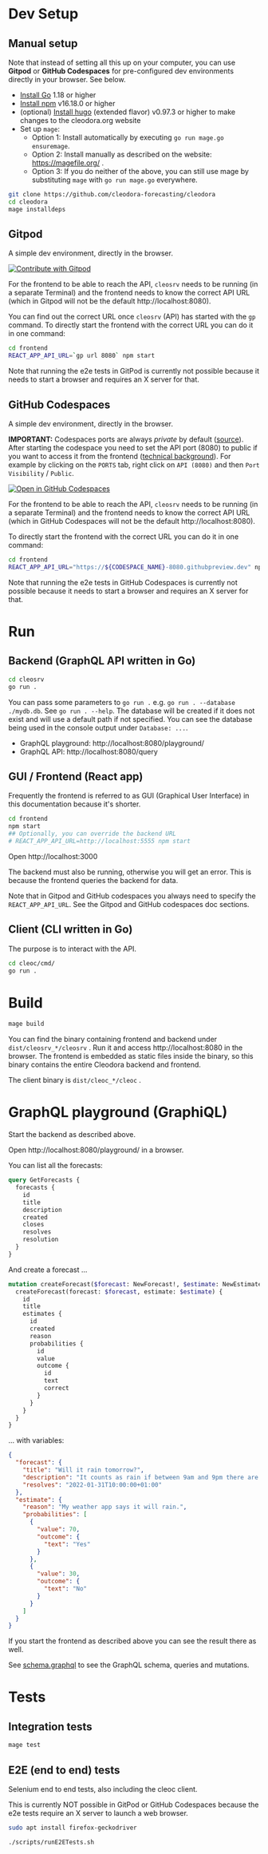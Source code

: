 # Dev Setup

## Manual setup

Note that instead of setting all this up on your computer, you can use
**Gitpod** or **GitHub Codespaces** for pre-configured dev environments
directly in your browser. See below.

* [Install Go](https://go.dev/doc/install) 1.18 or higher
* [Install npm](https://nodejs.org/en/download/) v16.18.0 or higher
* (optional) [Install hugo](https://gohugo.io/installation/) (extended flavor)
  v0.97.3 or higher to make changes to the cleodora.org website
* Set up `mage`:
    * Option 1: Install automatically by executing `go run mage.go ensuremage`.
    * Option 2: Install manually as described on the website: https://magefile.org/ .
    * Option 3: If you do neither of the above, you can still use mage by
      substituting `mage` with `go run mage.go` everywhere.

```bash
git clone https://github.com/cleodora-forecasting/cleodora
cd cleodora
mage installdeps
```

## Gitpod

A simple dev environment, directly in the browser.

<a href="https://gitpod.io/#https://github.com/cleodora-forecasting/cleodora">
  <img
    src="https://img.shields.io/badge/Contribute%20with-Gitpod-908a85?logo=gitpod"
    alt="Contribute with Gitpod"
  />
</a>

For the frontend to be able to reach the API, `cleosrv` needs to be running (in
a separate Terminal) and the frontend needs to know the correct API URL (which
in Gitpod will not be the default http://localhost:8080).

You can find out the correct URL once `cleosrv` (API) has started with the `gp`
command. To directly start the frontend with the correct URL you can do it in
one command:

```bash
cd frontend
REACT_APP_API_URL=`gp url 8080` npm start
```

Note that running the e2e tests in GitPod is currently not possible because it
needs to start a browser and requires an X server for that.


## GitHub Codespaces

A simple dev environment, directly in the browser.

**IMPORTANT:** Codespaces ports are always _private_ by default
([source](https://github.com/community/community/discussions/4068)). After
starting the codespace you need to set the API port (8080) to public if you
want to access it from the frontend
([technical background](https://github.com/community/community/discussions/4068)).
For example by clicking on the `PORTS`
tab, right click on `API (8080)` and then `Port Visibility` / `Public`.

[![Open in GitHub Codespaces](https://github.com/codespaces/badge.svg)](https://github.com/codespaces/new?hide_repo_select=true&ref=main&repo=548549126&machine=basicLinux32gb)

For the frontend to be able to reach the API, `cleosrv` needs to be running (in
a separate Terminal) and the frontend needs to know the correct API URL (which
in GitHub Codespaces will not be the default http://localhost:8080).

To directly start the frontend with the correct URL you can do it in one
command:

```bash
cd frontend
REACT_APP_API_URL="https://${CODESPACE_NAME}-8080.githubpreview.dev" npm start
```

Note that running the e2e tests in GitHub Codespaces is currently not possible
because it needs to start a browser and requires an X server for that.


# Run

## Backend (GraphQL API written in Go)

```bash
cd cleosrv
go run .
```

You can pass some parameters to `go run .` e.g. `go run . --database
./mydb.db`. See `go run . --help`. The database will be created if it does not
exist and will use a default path if not specified. You can see the database
being used in the console output under `Database: ...`.

* GraphQL playground: http://localhost:8080/playground/
* GraphQL API: http://localhost:8080/query


## GUI / Frontend (React app)

Frequently the frontend is referred to as GUI (Graphical User Interface) in
this documentation because it's shorter.

```bash
cd frontend
npm start
## Optionally, you can override the backend URL
# REACT_APP_API_URL=http://localhost:5555 npm start
```

Open http://localhost:3000

The backend must also be running, otherwise you will get an error. This is
because the frontend queries the backend for data.

Note that in Gitpod and GitHub codespaces you always need to specify the
`REACT_APP_API_URL`. See the Gitpod and GitHub codespaces doc sections.


## Client (CLI written in Go)

The purpose is to interact with the API.

```bash
cd cleoc/cmd/
go run .
```


# Build

```bash
mage build
```

You can find the binary containing frontend and backend under
`dist/cleosrv_*/cleosrv` . Run it and access http://localhost:8080 in the
browser. The frontend is embedded as static files inside the binary, so this
binary contains the entire Cleodora backend and frontend.

The client binary is `dist/cleoc_*/cleoc` .


# GraphQL playground (GraphiQL)

Start the backend as described above.

Open http://localhost:8080/playground/ in a browser.

You can list all the forecasts:

```graphql
query GetForecasts {
  forecasts {
    id
    title
    description
    created
    closes
    resolves
    resolution
  }
}
```

And create a forecast ...

```graphql
mutation createForecast($forecast: NewForecast!, $estimate: NewEstimate!) {
  createForecast(forecast: $forecast, estimate: $estimate) {
    id
    title
    estimates {
      id
      created
      reason
      probabilities {
        id
        value
        outcome {
          id
          text
          correct
        }
      }
    }
  }
}
```

... with variables:

```json
{
  "forecast": {
    "title": "Will it rain tomorrow?",
    "description": "It counts as rain if between 9am and 9pm there are 30 min or more of uninterrupted precipitation.",
    "resolves": "2022-01-31T10:00:00+01:00"
  },
  "estimate": {
    "reason": "My weather app says it will rain.",
    "probabilities": [
      {
        "value": 70,
        "outcome": {
          "text": "Yes"
        }
      },
      {
        "value": 30,
        "outcome": {
          "text": "No"
        }
      }
    ]
  }
}
```

If you start the frontend as described above you can see the result there as
well.

See [schema.graphql](./schema.graphql) to see the GraphQL schema, queries
and mutations.


# Tests

## Integration tests

```bash
mage test
```


## E2E (end to end) tests

Selenium end to end tests, also including the cleoc client.

This is currently NOT possible in GitPod or GitHub Codespaces because the e2e
tests require an X server to launch a web browser.

```bash
sudo apt install firefox-geckodriver
```

```bash
./scripts/runE2ETests.sh
```
